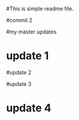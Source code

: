 #This is simple readme file.

#commit 2

#my master updates

# update 1

#update 2

#update 3

# update 4